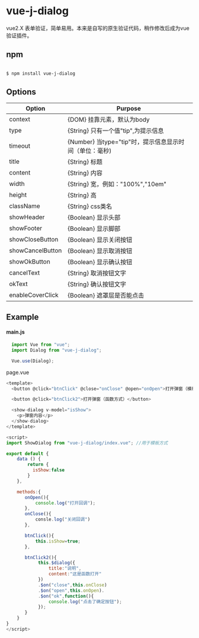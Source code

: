 # vue-j-dialog

vue2.X 表单验证，简单易用。本来是自写的原生验证代码，稍作修改后成为vue验证插件。

## npm

```bash

$ npm install vue-j-dialog

```

## Options


| Option                  | Purpose                                                                                                                                                                                                                                                                                                                         |
|----------------------------|---------------------------------------------------------------------------------------------------------------------------------------------------------------------------------------------------------------------------------------------------------------------------------------------------------------------------------|
| context        | {DOM} 挂靠元素，默认为body |
| type           | {String} 只有一个值"tip",为提示信息 |
| timeout        | {Number} 当type="tip"时，提示信息显示时间（单位：毫秒) |
| title          | {String} 标题 |
| content        | {String} 内容  |
| width          | {String} 宽，例如："100%","10em" |
| height         | {String} 高  |
| className      | {String} css类名  |
| showHeader      | {Boolean} 显示头部  |
| showFooter      | {Boolean} 显示脚部  |
| showCloseButton      | {Boolean} 显示关闭按钮  |
| showCancelButton      | {Boolean} 显示取消按钮  |
| showOkButton      | {Boolean} 显示确认按钮  |
| cancelText      | {String} 取消按钮文字  |
| okText      | {String} 确认按钮文字  |
| enableCoverClick      | {Boolean} 遮罩层是否能点击 |

## Example

#### main.js
```javascript
  import Vue from "vue";
  import Dialog from "vue-j-dialog";

  Vue.use(Dialog);
```
page.vue

```javascript
<template>
  <button @click="btnClick" @close="onClose" @open="onOpen">打开弹窗（模板方式）</button>

  <button @click="btnClick2">打开弹窗（函数方式）</button>

  <show-dialog v-model="isShow"> 
    <p>弹窗内容</p>
  </show-dialog>
</template>

<script>
import ShowDialog from "vue-j-dialog/index.vue"; //用于模板方式

export default {
    data () {
        return {
          isShow:false
        }
    },

    methods:{
       onOpen(){
           console.log("打开回调");
       },
       onClose(){
           consle.log("关闭回调")
       },

       btnClick(){
           this.isShow=true;          
       },

       btnClick2(){
            this.$dialog({
                title:"说明",
                content:"这是函数打开"
            })
            .$on("close",this.onClose)
            .$on("open",this.onOpen).
            .$on("ok",function(){
                console.log("点击了确定按钮");
            });
       }
    }
}
</script>
```
